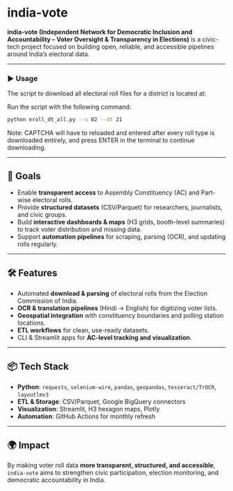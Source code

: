 #  india-vote

**india-vote (Independent Network for Democratic Inclusion and Accountability – Voter Oversight & Transparency in Elections)** is a civic-tech project focused on building open, reliable, and accessible pipelines around India’s electoral data.

----


### ▶️ Usage

The script to download all electoral roll files for a district is located at:


Run the script with the following command:

```bash
python eroll_dt_all.py --s 02 --dt 21
```
Note: CAPTCHA will have to reloaded and entered after every roll type is downloaded entirely, and press ENTER in the terminal to continue downloading.

----
## 🎯 Goals
- Enable **transparent access** to Assembly Constituency (AC) and Part-wise electoral rolls.  
- Provide **structured datasets** (CSV/Parquet) for researchers, journalists, and civic groups.  
- Build **interactive dashboards & maps** (H3 grids, booth-level summaries) to track voter distribution and missing data.  
- Support **automation pipelines** for scraping, parsing (OCR), and updating rolls regularly.  

---

## 🛠️ Features
- Automated **download & parsing** of electoral rolls from the Election Commission of India.  
- **OCR & translation pipelines** (Hindi → English) for digitizing voter lists.  
- **Geospatial integration** with constituency boundaries and polling station locations.  
- **ETL workflows** for clean, use-ready datasets.  
- CLI & Streamlit apps for **AC-level tracking and visualization**.  

---

## 📦 Tech Stack
- **Python**: `requests`, `selenium-wire`, `pandas`, `geopandas`, `tesseract/TrOCR`, `layoutlmv3`  
- **ETL & Storage**: CSV/Parquet, Google BigQuery connectors  
- **Visualization**: Streamlit, H3 hexagon maps, Plotly  
- **Automation**: GitHub Actions for monthly refresh  

---

## 🌍 Impact
By making voter roll data **more transparent, structured, and accessible**, `india-vote` aims to strengthen civic participation, election monitoring, and democratic accountability in India.

